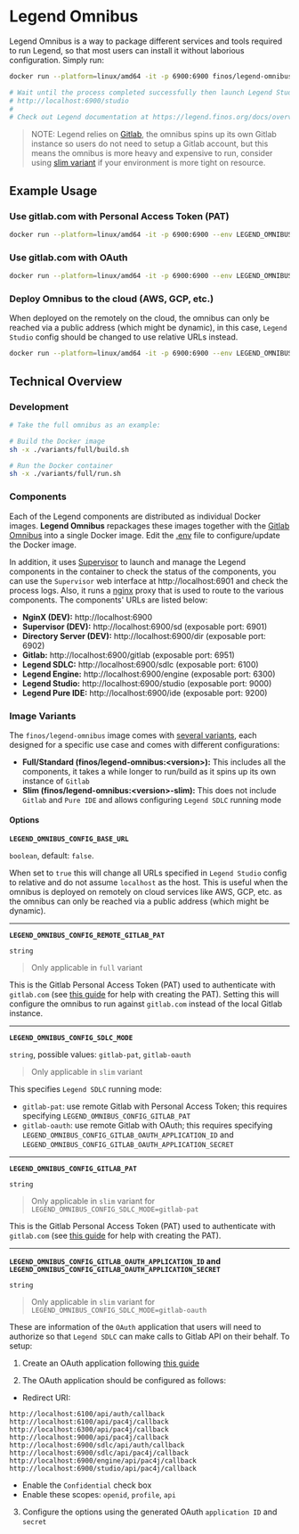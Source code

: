 # Legend Omnibus

Legend Omnibus is a way to package different services and tools required to run Legend, so that most users can install it without laborious configuration. Simply run:

```sh
docker run --platform=linux/amd64 -it -p 6900:6900 finos/legend-omnibus:latest-slim

# Wait until the process completed successfully then launch Legend Studio at:
# http://localhost:6900/studio
#
# Check out Legend documentation at https://legend.finos.org/docs/overview/legend-overview
```

> NOTE: Legend relies on [Gitlab](https://about.gitlab.com/), the omnibus spins up its own Gitlab instance so users do not need to setup a Gitlab account, but this means the omnibus is more heavy and expensive to run, consider using [slim variant](#image-variants) if your environment is more tight on resource.

## Example Usage

### Use gitlab.com with Personal Access Token (PAT)

```sh
docker run --platform=linux/amd64 -it -p 6900:6900 --env LEGEND_OMNIBUS_CONFIG_SDLC_MODE="gitlab-pat" --env LEGEND_OMNIBUS_CONFIG_GITLAB_PAT="<your personal access token>" finos/legend-omnibus:latest-slim
```

### Use gitlab.com with OAuth

```sh
docker run --platform=linux/amd64 -it -p 6900:6900 --env LEGEND_OMNIBUS_CONFIG_SDLC_MODE="gitlab-oauth" --env LEGEND_OMNIBUS_CONFIG_GITLAB_OAUTH_APPLICATION_ID="<your OAuth app ID>" --env LEGEND_OMNIBUS_CONFIG_GITLAB_OAUTH_APPLICATION_SECRET="<your OAuth app secret>" finos/legend-omnibus:latest-slim
```

### Deploy Omnibus to the cloud (AWS, GCP, etc.)

When deployed on the remotely on the cloud, the omnibus can only be reached via a public address (which might be dynamic), in this case, `Legend Studio` config should be changed to use relative URLs instead.

```sh
docker run --platform=linux/amd64 -it -p 6900:6900 --env LEGEND_OMNIBUS_CONFIG_STUDIO_CONFIG_USE_RELATIVE_URL=true finos/legend-omnibus:latest
```

## Technical Overview

### Development

```sh
# Take the full omnibus as an example:

# Build the Docker image
sh -x ./variants/full/build.sh

# Run the Docker container
sh -x ./variants/full/run.sh
```

### Components

Each of the Legend components are distributed as individual Docker images. **Legend Omnibus** repackages these images together with the [Gitlab Omnibus](https://docs.gitlab.com/omnibus/) into a single Docker image. Edit the [.env](./.env) file to configure/update the Docker image.

In addition, it uses [Supervisor](http://supervisord.org/) to launch and manage the Legend components in the container to check the status of the components, you can use the `Supervisor` web interface at http://localhost:6901 and check the process logs. Also, it runs a [nginx](https://www.nginx.com/) proxy that is used to route to the various components. The components' URLs are listed below:

- **NginX (DEV):** http://localhost:6900
- **Supervisor (DEV):** http://localhost:6900/sd (exposable port: 6901)
- **Directory Server (DEV):** http://localhost:6900/dir (exposable port: 6902)
- **Gitlab:** http://localhost:6900/gitlab (exposable port: 6951)
- **Legend SDLC:** http://localhost:6900/sdlc (exposable port: 6100)
- **Legend Engine:** http://localhost:6900/engine (exposable port: 6300)
- **Legend Studio:** http://localhost:6900/studio (exposable port: 9000)
- **Legend Pure IDE:** http://localhost:6900/ide (exposable port: 9200)

### Image Variants

The `finos/legend-omnibus` image comes with [several variants](https://github.com/finos/legend/tree/master/installers/omnibus/variants), each designed for a specific use case and comes with different configurations:

- **Full/Standard (finos/legend-omnibus:\<version\>):** This includes all the components, it takes a while longer to run/build as it spins up its own instance of `Gitlab`
- **Slim (finos/legend-omnibus:\<version\>-slim):** This does not include `Gitlab` and `Pure IDE` and allows configuring `Legend SDLC` running mode

#### Options

**`LEGEND_OMNIBUS_CONFIG_BASE_URL`**

`boolean`, default: `false`.

When set to `true` this will change all URLs specified in `Legend Studio` config to relative and do not assume `localhost` as the host. This is useful when the omnibus is deployed on remotely on cloud services like AWS, GCP, etc. as the omnibus can only be reached via a public address (which might be dynamic).

---

**`LEGEND_OMNIBUS_CONFIG_REMOTE_GITLAB_PAT`**

`string`

> Only applicable in `full` variant

This is the Gitlab Personal Access Token (PAT) used to authenticate with `gitlab.com` (see [this guide](https://docs.gitlab.com/ee/user/profile/personal_access_tokens.html) for help with creating the PAT). Setting this will configure the omnibus to run against `gitlab.com` instead of the local Gitlab instance.

---

**`LEGEND_OMNIBUS_CONFIG_SDLC_MODE`**

`string`, possible values: `gitlab-pat`, `gitlab-oauth`

> Only applicable in `slim` variant

This specifies `Legend SDLC` running mode:

- `gitlab-pat`: use remote Gitlab with Personal Access Token; this requires specifying `LEGEND_OMNIBUS_CONFIG_GITLAB_PAT`
- `gitlab-oauth`: use remote Gitlab with OAuth; this requires specifying `LEGEND_OMNIBUS_CONFIG_GITLAB_OAUTH_APPLICATION_ID` and `LEGEND_OMNIBUS_CONFIG_GITLAB_OAUTH_APPLICATION_SECRET`

---

**`LEGEND_OMNIBUS_CONFIG_GITLAB_PAT`**

`string`

> Only applicable in `slim` variant for `LEGEND_OMNIBUS_CONFIG_SDLC_MODE=gitlab-pat`

This is the Gitlab Personal Access Token (PAT) used to authenticate with `gitlab.com` (see [this guide](https://docs.gitlab.com/ee/user/profile/personal_access_tokens.html) for help with creating the PAT).

---

**`LEGEND_OMNIBUS_CONFIG_GITLAB_OAUTH_APPLICATION_ID` and `LEGEND_OMNIBUS_CONFIG_GITLAB_OAUTH_APPLICATION_SECRET`**

`string`

> Only applicable in `slim` variant for `LEGEND_OMNIBUS_CONFIG_SDLC_MODE=gitlab-oauth`

These are information of the `OAuth` application that users will need to authorize so that `Legend SDLC` can make calls to Gitlab API on their behalf. To setup:

1. Create an OAuth application following [this guide](https://docs.gitlab.com/ee/integration/oauth_provider.html)

2. The OAuth application should be configured as follows:

- Redirect URI:

```
http://localhost:6100/api/auth/callback
http://localhost:6100/api/pac4j/callback
http://localhost:6300/api/pac4j/callback
http://localhost:9000/api/pac4j/callback
http://localhost:6900/sdlc/api/auth/callback
http://localhost:6900/sdlc/api/pac4j/callback
http://localhost:6900/engine/api/pac4j/callback
http://localhost:6900/studio/api/pac4j/callback
```

- Enable the `Confidential` check box
- Enable these scopes: `openid`, `profile`, `api`

3. Configure the options using the generated OAuth `application ID` and `secret`
